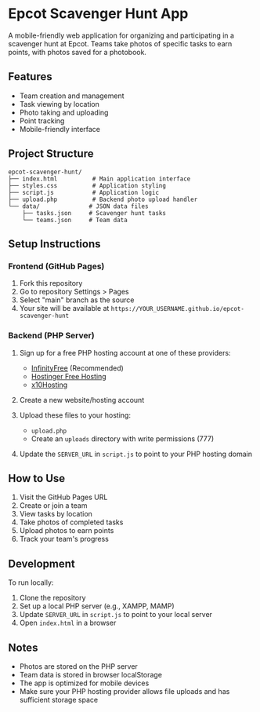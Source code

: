 # Epcot Scavenger Hunt App

A mobile-friendly web application for organizing and participating in a scavenger hunt at Epcot. Teams take photos of specific tasks to earn points, with photos saved for a photobook.

## Features

- Team creation and management
- Task viewing by location
- Photo taking and uploading
- Point tracking
- Mobile-friendly interface

## Project Structure

```
epcot-scavenger-hunt/
├── index.html          # Main application interface
├── styles.css          # Application styling
├── script.js           # Application logic
├── upload.php          # Backend photo upload handler
└── data/              # JSON data files
    ├── tasks.json     # Scavenger hunt tasks
    └── teams.json     # Team data
```

## Setup Instructions

### Frontend (GitHub Pages)

1. Fork this repository
2. Go to repository Settings > Pages
3. Select "main" branch as the source
4. Your site will be available at `https://YOUR_USERNAME.github.io/epcot-scavenger-hunt`

### Backend (PHP Server)

1. Sign up for a free PHP hosting account at one of these providers:
   - [InfinityFree](https://infinityfree.com/) (Recommended)
   - [Hostinger Free Hosting](https://www.hostinger.com/free-hosting)
   - [x10Hosting](https://x10hosting.com/)

2. Create a new website/hosting account

3. Upload these files to your hosting:
   - `upload.php`
   - Create an `uploads` directory with write permissions (777)

4. Update the `SERVER_URL` in `script.js` to point to your PHP hosting domain

## How to Use

1. Visit the GitHub Pages URL
2. Create or join a team
3. View tasks by location
4. Take photos of completed tasks
5. Upload photos to earn points
6. Track your team's progress

## Development

To run locally:
1. Clone the repository
2. Set up a local PHP server (e.g., XAMPP, MAMP)
3. Update `SERVER_URL` in `script.js` to point to your local server
4. Open `index.html` in a browser

## Notes

- Photos are stored on the PHP server
- Team data is stored in browser localStorage
- The app is optimized for mobile devices
- Make sure your PHP hosting provider allows file uploads and has sufficient storage space 